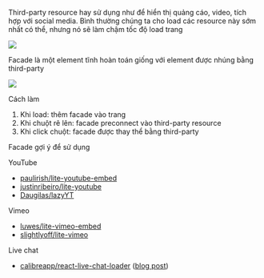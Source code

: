 Third-party resource hay sử dụng như để hiển thị quảng cáo, video, tích hợp với social media. Bình thường chúng ta cho load các resource này sớm nhất có thể, nhưng nó sẽ làm chậm tốc độ load trang

![](https://web-dev.imgix.net/image/tcFciHGuF3MxnTr1y5ue01OGLBn2/cvQ4fxFUG5MIXtUfi77Z.jpg?auto=format&w=845)

Facade là một element tĩnh hoàn toán giống với element được nhúng bằng third-party

![](https://web-dev.imgix.net/image/tcFciHGuF3MxnTr1y5ue01OGLBn2/R0osncucBqYCIZfC85Hu.jpg?auto=format&w=845)

Cách làm

1. Khi load: thêm facade vào trang
2. Khi chuột rê lên: facade preconnect vào third-party resource
3. Khi click chuột: facade được thay thể bằng third-party

Facade gợi ý để sử dụng

YouTube

- [paulirish/lite-youtube-embed](https://github.com/paulirish/lite-youtube-embed)
- [justinribeiro/lite-youtube](https://github.com/justinribeiro/lite-youtube)
- [Daugilas/lazyYT](https://github.com/Daugilas/lazyYT)

Vimeo

- [luwes/lite-vimeo-embed](https://github.com/luwes/lite-vimeo-embed)
- [slightlyoff/lite-vimeo](https://github.com/slightlyoff/lite-vimeo)

Live chat

- [calibreapp/react-live-chat-loader](https://github.com/calibreapp/react-live-chat-loader) ([blog post](https://calibreapp.com/blog/fast-live-chat))